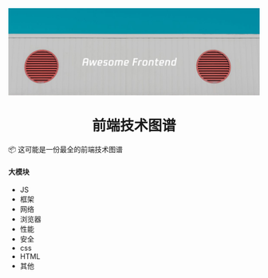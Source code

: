 <img align="center" src='./awesome-frontend.jpg' />


<h1 align="center">
  前端技术图谱
</h1>

📦 这可能是一份最全的前端技术图谱

#### 大模块

- JS
- 框架
- 网络
- 浏览器
- 性能
- 安全
- css
- HTML
- 其他
